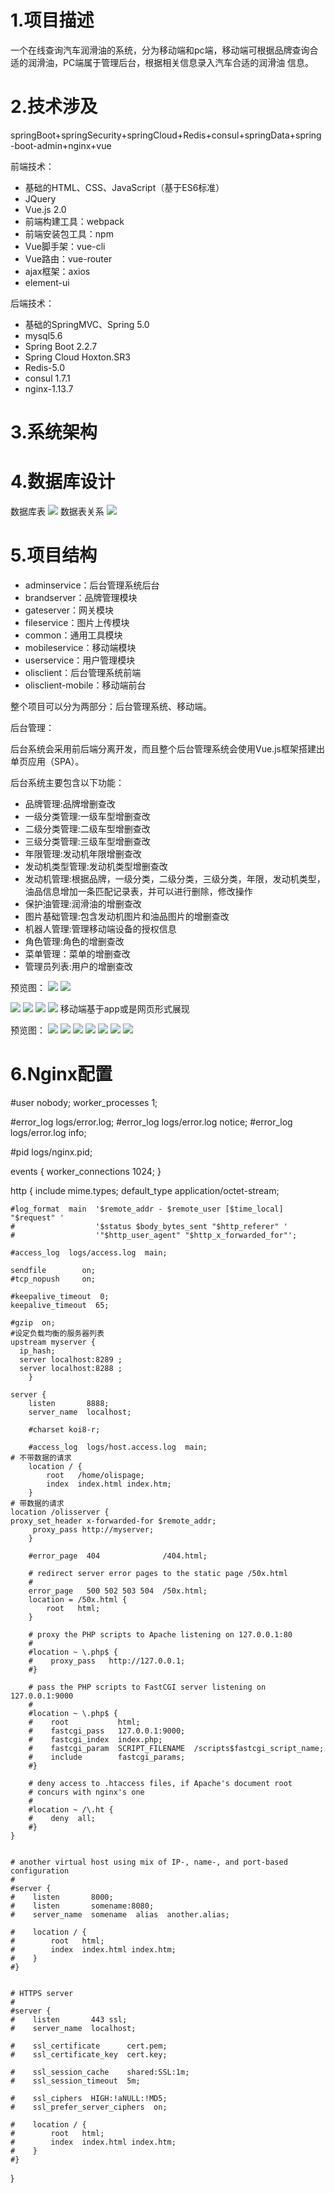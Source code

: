 # 1.项目描述
一个在线查询汽车润滑油的系统，分为移动端和pc端，移动端可根据品牌查询合适的润滑油，PC端属于管理后台，根据相关信息录入汽车合适的润滑油
信息。

# 2.技术涉及
springBoot+springSecurity+springCloud+Redis+consul+springData+spring-boot-admin+nginx+vue

前端技术：

* 基础的HTML、CSS、JavaScript（基于ES6标准）
* JQuery
* Vue.js 2.0
* 前端构建工具：webpack
* 前端安装包工具：npm
* Vue脚手架：vue-cli
* Vue路由：vue-router
* ajax框架：axios
* element-ui

后端技术：

* 基础的SpringMVC、Spring 5.0
* mysql5.6
* Spring Boot 2.2.7
* Spring Cloud Hoxton.SR3
* Redis-5.0
* consul 1.7.1
* nginx-1.13.7

# 3.系统架构

# 4.数据库设计 
数据库表
![](https://github.com/HelloEath/microolisserver/raw/master/imagesdesc/olis-table.jpg)
数据表关系
![](https://github.com/HelloEath/microolisserver/raw/master/imagesdesc/olis-er.png)
# 5.项目结构
* adminservice：后台管理系统后台
* brandserver：品牌管理模块
* gateserver：网关模块
* fileservice：图片上传模块
* common：通用工具模块
* mobileservice：移动端模块
* userservice：用户管理模块
* olisclient：后台管理系统前端
* olisclient-mobile：移动端前台

整个项目可以分为两部分：后台管理系统、移动端。

后台管理：

后台系统会采用前后端分离开发，而且整个后台管理系统会使用Vue.js框架搭建出单页应用（SPA）。

后台系统主要包含以下功能：
* 品牌管理:品牌增删查改
* 一级分类管理:一级车型增删查改
* 二级分类管理:二级车型增删查改
* 三级分类管理:三级车型增删查改
* 年限管理:发动机年限增删查改
* 发动机类型管理:发动机类型增删查改
* 发动机管理:根据品牌，一级分类，二级分类，三级分类，年限，发动机类型，油品信息增加一条匹配记录表，并可以进行删除，修改操作
* 保护油管理:润滑油的增删查改
* 图片基础管理:包含发动机图片和油品图片的增删查改
* 机器人管理:管理移动端设备的授权信息
* 角色管理:角色的增删查改
* 菜单管理：菜单的增删查改
* 管理员列表:用户的增删查改

预览图：
![](https://github.com/HelloEath/microolisserver/raw/master/imagesdesc/demo2.PNG)
![](https://github.com/HelloEath/microolisserver/raw/master/imagesdesc/demo3.PNG)

![](https://github.com/HelloEath/microolisserver/raw/master/imagesdesc/demo5.PNG)
![](https://github.com/HelloEath/microolisserver/raw/master/imagesdesc/demo7.PNG)
![](https://github.com/HelloEath/microolisserver/raw/master/imagesdesc/demo8.PNG)
![](https://github.com/HelloEath/microolisserver/raw/master/imagesdesc/demo9.PNG)
移动端基于app或是网页形式展现

预览图：
![](https://github.com/HelloEath/microolisserver/raw/master/imagesdesc/demo11.PNG)
![](https://github.com/HelloEath/microolisserver/raw/master/imagesdesc/mobiel-demo1.png)
![](https://github.com/HelloEath/microolisserver/raw/master/imagesdesc/mobiel-demo2.png)
![](https://github.com/HelloEath/microolisserver/raw/master/imagesdesc/mobiel-demo3.png)
![](https://github.com/HelloEath/microolisserver/raw/master/imagesdesc/mobiel-demo4.png)
![](https://github.com/HelloEath/microolisserver/raw/master/imagesdesc/mobiel-demo5.png)
![](https://github.com/HelloEath/microolisserver/raw/master/imagesdesc/mobiel-demo6.png)


# 6.Nginx配置

#user  nobody;
worker_processes  1;

#error_log  logs/error.log;
#error_log  logs/error.log  notice;
#error_log  logs/error.log  info;

#pid        logs/nginx.pid;


events {
    worker_connections  1024;
}


http {
    include       mime.types;
    default_type  application/octet-stream;

    #log_format  main  '$remote_addr - $remote_user [$time_local] "$request" '
    #                  '$status $body_bytes_sent "$http_referer" '
    #                  '"$http_user_agent" "$http_x_forwarded_for"';

    #access_log  logs/access.log  main;

    sendfile        on;
    #tcp_nopush     on;

    #keepalive_timeout  0;
    keepalive_timeout  65;

    #gzip  on;
	#设定负载均衡的服务器列表
    upstream myserver {
      ip_hash;       
      server localhost:8289 ;
      server localhost:8288 ;
  		}

    server {
        listen       8888;
        server_name  localhost;

        #charset koi8-r;

        #access_log  logs/host.access.log  main;
 	# 不带数据的请求
        location / {
            root   /home/olispage;
            index  index.html index.htm;
        }
	# 带数据的请求
 	location /olisserver {
	proxy_set_header x-forwarded-for $remote_addr;
         proxy_pass http://myserver;
        }

        #error_page  404              /404.html;

        # redirect server error pages to the static page /50x.html
        #
        error_page   500 502 503 504  /50x.html;
        location = /50x.html {
            root   html;
        }

        # proxy the PHP scripts to Apache listening on 127.0.0.1:80
        #
        #location ~ \.php$ {
        #    proxy_pass   http://127.0.0.1;
        #}

        # pass the PHP scripts to FastCGI server listening on 127.0.0.1:9000
        #
        #location ~ \.php$ {
        #    root           html;
        #    fastcgi_pass   127.0.0.1:9000;
        #    fastcgi_index  index.php;
        #    fastcgi_param  SCRIPT_FILENAME  /scripts$fastcgi_script_name;
        #    include        fastcgi_params;
        #}

        # deny access to .htaccess files, if Apache's document root
        # concurs with nginx's one
        #
        #location ~ /\.ht {
        #    deny  all;
        #}
    }


    # another virtual host using mix of IP-, name-, and port-based configuration
    #
    #server {
    #    listen       8000;
    #    listen       somename:8080;
    #    server_name  somename  alias  another.alias;

    #    location / {
    #        root   html;
    #        index  index.html index.htm;
    #    }
    #}


    # HTTPS server
    #
    #server {
    #    listen       443 ssl;
    #    server_name  localhost;

    #    ssl_certificate      cert.pem;
    #    ssl_certificate_key  cert.key;

    #    ssl_session_cache    shared:SSL:1m;
    #    ssl_session_timeout  5m;

    #    ssl_ciphers  HIGH:!aNULL:!MD5;
    #    ssl_prefer_server_ciphers  on;

    #    location / {
    #        root   html;
    #        index  index.html index.htm;
    #    }
    #}

}

